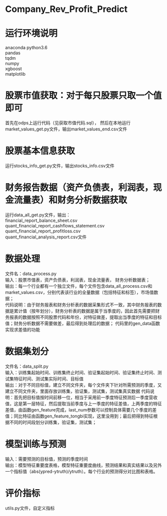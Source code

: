 # Company_Rev_Profit_Predict
# 运行环境说明
anaconda python3.6  
pandas  
tqdm  
numpy  
xgboost  
matplotlib  
# 股票市值获取：对于每只股票只取一个值即可
首先在odps上运行代码（见获取市值代码.sql），
然后在本地运行market_values_get.py文件，输出market_values_end.csv文件
# 股票基本信息获取
运行stocks_info_get.py文件，输出stocks_info.csv文件
# 财务报告数据（资产负债表，利润表，现金流量表）和财务分析数据获取
运行data_all_get.py文件，输出：  
financial_report_balance_sheet.csv  
quant_financial_report_cashflows_statement.csv  
quant_financial_report_profitloss.csv  
quant_financial_analysis_report.csv文件  
# 数据处理
文件名：data_process.py  
输入：股票市值表，资产负债表，利润表，现金流量表， 财务分析数据表；  
输出：每一个行业都有一个独立文件，每个文件包含data_all_process.csv和market_values.csv，分别代表该行业的全量数据（包括特征和标签），市场值数据；  
代码说明：由于财务报表和财务分析表的数据采集形式不一致，其中财务报表的数据是累计值（按年划分），财务分析表的数据是属于当季度的，因此首先需要把财务报表的数据按照不同股票代码和年份，对特征做差，提取出当季度的特征和目标值；财务分析数据不需要做差，最后得到处理后的数据；
代码里的gen_data函数实现求差值的功能
# 数据集划分
文件名：data_split.py  
输入：训练集起始时间、训练集终止时间、验证集起始时间、验证集终止时间、测试集特征时间、测试集实际时间、目标值  
输出：对于不同目标值，建立不同文件夹，每个文件夹下针对所需预测的季度，又建立不同文件夹，里面存放训练集，验证集，测试集，测试集真实数据
代码说明：首先把目标值按时间前移一位，相当于采用前一季度特征预测后一季度营收值，这是第一层特征，然后提取当前季度与上一季度的特征差值，上两季度的特征差值，由函数gen_feature完成，last_num参数可以控制具体需要几个季度的差值；同比特征由函数gen_feature_tongbi实现，这里没用到；最后把得到特征根据不同的时间段划分训练集，验证集，测试集；
# 模型训练与预测
输入：需要预测的目标值，预测的季度时间  
输出：模型特征重要度表格，模型特征重要度曲线，预测结果和真实结果以及另外一个指标值（abs(ypred-ytruth)/ytruth）。每个行业的预测得分对比图和表格。
# 评价指标
utils.py文件，自定义指标


